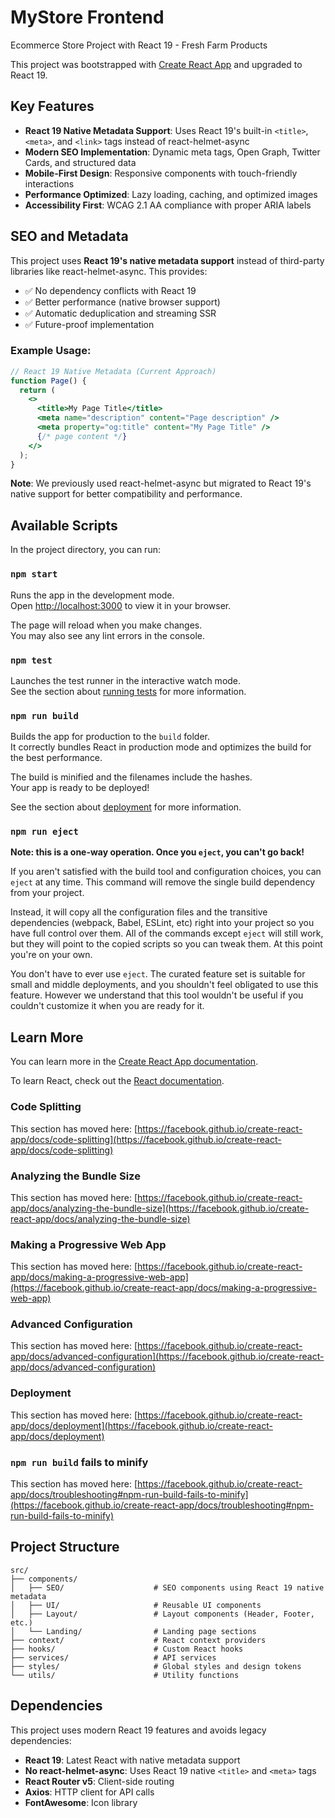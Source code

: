 # MyStore Frontend

Ecommerce Store Project with React 19 - Fresh Farm Products

This project was bootstrapped with [Create React App](https://github.com/facebook/create-react-app) and upgraded to React 19.

## Key Features

- **React 19 Native Metadata Support**: Uses React 19's built-in `<title>`, `<meta>`, and `<link>` tags instead of react-helmet-async
- **Modern SEO Implementation**: Dynamic meta tags, Open Graph, Twitter Cards, and structured data
- **Mobile-First Design**: Responsive components with touch-friendly interactions
- **Performance Optimized**: Lazy loading, caching, and optimized images
- **Accessibility First**: WCAG 2.1 AA compliance with proper ARIA labels

## SEO and Metadata

This project uses **React 19's native metadata support** instead of third-party libraries like react-helmet-async. This provides:

- ✅ No dependency conflicts with React 19
- ✅ Better performance (native browser support)
- ✅ Automatic deduplication and streaming SSR
- ✅ Future-proof implementation

### Example Usage:

```jsx
// React 19 Native Metadata (Current Approach)
function Page() {
  return (
    <>
      <title>My Page Title</title>
      <meta name="description" content="Page description" />
      <meta property="og:title" content="My Page Title" />
      {/* page content */}
    </>
  );
}
```

**Note**: We previously used react-helmet-async but migrated to React 19's native support for better compatibility and performance.

## Available Scripts

In the project directory, you can run:

### `npm start`

Runs the app in the development mode.\
Open [http://localhost:3000](http://localhost:3000) to view it in your browser.

The page will reload when you make changes.\
You may also see any lint errors in the console.

### `npm test`

Launches the test runner in the interactive watch mode.\
See the section about [running tests](https://facebook.github.io/create-react-app/docs/running-tests) for more information.

### `npm run build`

Builds the app for production to the `build` folder.\
It correctly bundles React in production mode and optimizes the build for the best performance.

The build is minified and the filenames include the hashes.\
Your app is ready to be deployed!

See the section about [deployment](https://facebook.github.io/create-react-app/docs/deployment) for more information.

### `npm run eject`

**Note: this is a one-way operation. Once you `eject`, you can't go back!**

If you aren't satisfied with the build tool and configuration choices, you can `eject` at any time. This command will remove the single build dependency from your project.

Instead, it will copy all the configuration files and the transitive dependencies (webpack, Babel, ESLint, etc) right into your project so you have full control over them. All of the commands except `eject` will still work, but they will point to the copied scripts so you can tweak them. At this point you're on your own.

You don't have to ever use `eject`. The curated feature set is suitable for small and middle deployments, and you shouldn't feel obligated to use this feature. However we understand that this tool wouldn't be useful if you couldn't customize it when you are ready for it.

## Learn More

You can learn more in the [Create React App documentation](https://facebook.github.io/create-react-app/docs/getting-started).

To learn React, check out the [React documentation](https://reactjs.org/).

### Code Splitting

This section has moved here: [https://facebook.github.io/create-react-app/docs/code-splitting](https://facebook.github.io/create-react-app/docs/code-splitting)

### Analyzing the Bundle Size

This section has moved here: [https://facebook.github.io/create-react-app/docs/analyzing-the-bundle-size](https://facebook.github.io/create-react-app/docs/analyzing-the-bundle-size)

### Making a Progressive Web App

This section has moved here: [https://facebook.github.io/create-react-app/docs/making-a-progressive-web-app](https://facebook.github.io/create-react-app/docs/making-a-progressive-web-app)

### Advanced Configuration

This section has moved here: [https://facebook.github.io/create-react-app/docs/advanced-configuration](https://facebook.github.io/create-react-app/docs/advanced-configuration)

### Deployment

This section has moved here: [https://facebook.github.io/create-react-app/docs/deployment](https://facebook.github.io/create-react-app/docs/deployment)

### `npm run build` fails to minify

This section has moved here: [https://facebook.github.io/create-react-app/docs/troubleshooting#npm-run-build-fails-to-minify](https://facebook.github.io/create-react-app/docs/troubleshooting#npm-run-build-fails-to-minify)

## Project Structure

```
src/
├── components/
│   ├── SEO/                    # SEO components using React 19 native metadata
│   ├── UI/                     # Reusable UI components
│   ├── Layout/                 # Layout components (Header, Footer, etc.)
│   └── Landing/                # Landing page sections
├── context/                    # React context providers
├── hooks/                      # Custom React hooks
├── services/                   # API services
├── styles/                     # Global styles and design tokens
└── utils/                      # Utility functions
```

## Dependencies

This project uses modern React 19 features and avoids legacy dependencies:

- **React 19**: Latest React with native metadata support
- **No react-helmet-async**: Uses React 19 native `<title>` and `<meta>` tags
- **React Router v5**: Client-side routing
- **Axios**: HTTP client for API calls
- **FontAwesome**: Icon library
